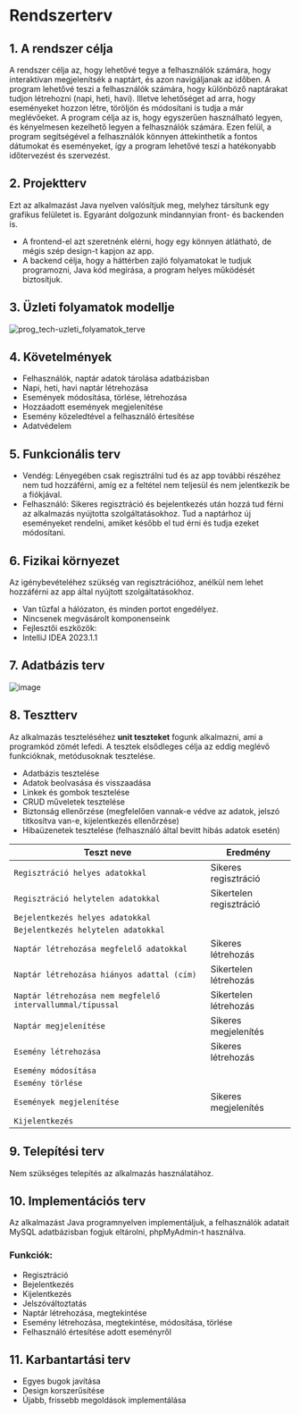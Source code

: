 # Rendszerterv

## 1. A rendszer célja
A rendszer célja az, hogy lehetővé tegye a felhasználók számára, hogy interaktívan megjelenítsék a naptárt, és azon navigáljanak az időben. A program lehetővé    teszi a felhasználók számára, hogy különböző naptárakat tudjon létrehozni (napi, heti, havi). Illetve lehetőséget ad arra, hogy eseményeket hozzon létre, töröljön és módosítani is tudja a már meglévőeket.
A program célja az is, hogy egyszerűen használható legyen, és kényelmesen kezelhető legyen a felhasználók számára. Ezen felül, a program segítségével a felhasználók könnyen áttekinthetik a fontos dátumokat és eseményeket, így a program lehetővé teszi a hatékonyabb időtervezést és szervezést.

## 2. Projektterv
Ezt az alkalmazást Java nyelven valósítjuk meg, melyhez társítunk egy grafikus felületet is. Egyaránt dolgozunk mindannyian front- és backenden is.
- A frontend-el azt szeretnénk elérni, hogy egy könnyen átlátható, de mégis szép design-t kapjon az app.
- A backend célja, hogy a háttérben zajló folyamatokat le tudjuk programozni, Java kód megírása, a program helyes működését biztosítjuk.

## 3. Üzleti folyamatok modellje

![prog_tech-uzleti_folyamatok_terve](https://github.com/balintnyirfa/progtech-gyak-beadando/assets/78541351/bde13a6e-10d5-4d30-878b-562afbc03f62)

## 4. Követelmények
 - Felhasználók, naptár adatok tárolása adatbázisban
 - Napi, heti, havi naptár létrehozása
 - Események módosítása, törlése, létrehozása
 - Hozzáadott események megjelenítése
 - Esemény közeledtével a felhasználó értesítése
 - Adatvédelem

## 5. Funkcionális terv
- Vendég: Lényegében csak regisztrálni tud és az app további részéhez nem tud hozzáférni, amíg ez a feltétel nem teljesül és nem jelentkezik be a fiókjával.
- Felhasználó: Sikeres regisztráció és bejelentkezés után hozzá tud férni az alkalmazás nyújtotta szolgáltatásokhoz. Tud a naptárhoz új eseményeket rendelni, amiket később el tud érni és tudja ezeket módosítani.

## 6. Fizikai környezet
Az igénybevételéhez szükség van regisztrációhoz, anélkül nem lehet hozzáférni az app által nyújtott szolgáltatásokhoz.
- Van tűzfal a hálózaton, és minden portot engedélyez.
- Nincsenek megvásárolt komponenseink
- Fejlesztői eszközök:
 - IntelliJ IDEA 2023.1.1

## 7. Adatbázis terv

![image](https://github.com/balintnyirfa/progtech-gyak-beadando/assets/99401028/7a2ab44f-5d80-4b53-87aa-f089a71d6c38)

## 8. Tesztterv 
Az alkalmazás teszteléséhez **unit teszteket** fogunk alkalmazni, ami a programkód zömét lefedi. 
A tesztek elsődleges célja az eddig meglévő funkcióknak, metódusoknak tesztelése.

- Adatbázis tesztelése
- Adatok beolvasása és visszaadása
- Linkek és gombok tesztelése
- CRUD műveletek tesztelése
- Biztonság ellenőrzése (megfelelően vannak-e védve az adatok, jelszó titkosítva van-e, kijelentkezés ellenőrzése)
- Hibaüzenetek tesztelése (felhasználó által bevitt hibás adatok esetén)


| Teszt neve                          | Eredmény       |
|-------------------------------------|----------------|
| `Regisztráció helyes adatokkal`     | Sikeres regisztráció |
| `Regisztráció helytelen adatokkal`  | Sikertelen regisztráció |
| `Bejelentkezés helyes adatokkal`    |                |
| `Bejelentkezés helytelen adatokkal` |                |
| `Naptár létrehozása megfelelő adatokkal` | Sikeres létrehozás |
| `Naptár létrehozása hiányos adattal (cím)`| Sikertelen létrehozás|
| `Naptár létrehozása nem megfelelő intervallummal/típussal`| Sikertelen létrehozás|
| `Naptár megjelenítése`              | Sikeres megjelenítés |
| `Esemény létrehozása`               | Sikeres létrehozás |
| `Esemény módosítása`                |                |
| `Esemény törlése`                   |                |
| `Események megjelenítése`           | Sikeres megjelenítés |
| `Kijelentkezés`                     |                |

## 9. Telepítési terv
Nem szükséges telepítés az alkalmazás használatához.

## 10. Implementációs terv
Az alkalmazást Java programnyelven implementáljuk, a felhasználók adatait MySQL adatbázisban fogjuk eltárolni, phpMyAdmin-t használva.

### Funkciók:
- Regisztráció
- Bejelentkezés
- Kijelentkezés
- Jelszóváltoztatás
- Naptár létrehozása, megtekintése
- Esemény létrehozása, megtekintése, módosítása, törlése
- Felhasználó értesítése adott eseményről

## 11. Karbantartási terv
- Egyes bugok javítása
- Design korszerűsítése
- Újabb, frissebb megoldások implementálása
